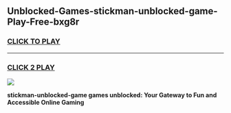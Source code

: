 
## Unblocked-Games-stickman-unblocked-game-Play-Free-bxg8r
<h3>
<a href="https://premium76.site?title=stickman-unblocked-game&ref=09A">CLICK TO PLAY</a></h3>
<hr>

<h3>
<a href="https://premium76.site?title=stickman-unblocked-game&ref=09A">CLICK 2 PLAY</a>
  
</h3>

<a href="https://premium76.site?title=stickman-unblocked-game&ref=09A"><img src="https://clearcache.store/games.png"></a>


**stickman-unblocked-game games unblocked: Your Gateway to Fun and Accessible Online Gaming**
